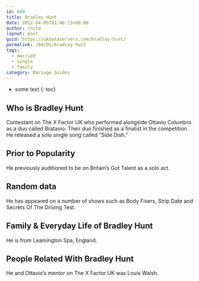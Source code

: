 ```yaml
---
id: 849
title: Bradley Hunt
date: 2012-04-05T01:48:13+00:00
author: chito
layout: post
guid: https://ukdataservers.com/bradley-hunt/
permalink: /04/05/bradley-hunt  
tags:
  - married
  - single
  - family
category: Mariage Guides
---
```


* some text
{: toc}


## Who is  Bradley Hunt
                  
                  
                  
Contestant on The X Factor UK who performed alongside Ottavio Columbro as a duo called Bratavio. Their duo finished as a finalist in the competition. He released a solo single song called &#8220;Side Dish.&#8221; 
                  
                
                
                
## Prior to Popularity 
                  
                  
                  
He previously auditioned to be on Britain&#8217;s Got Talent as a solo act.
                  
                
                
                
## Random data 
                  
                  
                  
He has appeared on a number of shows such as Body Fixers, Strip Date and Secrets Of The Driving Test. 
                  
                
                
                
## Family & Everyday Life of Bradley Hunt
                  
                  
                  
He is from Leamington Spa, England.
                  
                
                
                
## People Related With  Bradley Hunt
                  
                  
                  
He and Ottavio&#8217;s mentor on The X Factor UK was Louis Walsh.
                  
                
              
            
          
          
          
    
    
  
